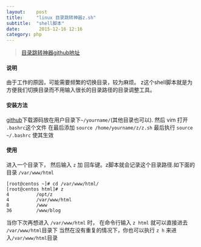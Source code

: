 ```yaml
---
layout:    post
title:     "linux 目录跳转神器z.sh"
subtitle:  "shell脚本"
date:       2015-12-16 12:16
category: php
---
```


> [目录跳转神器github地址](https://github.com/rupa/z)

#### 说明

由于工作的原因，可能需要频繁的切换目录，较为麻烦。 z这个shell脚本就是为方便我们切换目录而不用输入很长的目录路径的目录调整工具。

#### 安装方法

[github](https://github.com/rupa/z)下载源码放在用户目录下`~/yourname/`(其他目录也可以).
然后 vim 打开 `.bashrc`这个文件 在最后添加 `source /home/yourname/z/z.sh`
最后执行 `source ~/.bashrc` 使其生效

#### 使用

进入一个目录下， 然后输入 `z` 加 回车键。z脚本就会记录这个目录路径.如下面的目录 `/var/www/html`

```shell
[root@centos ~]# cd /var/www/html/
[root@centos html]# z
4          /opt/z
4          /var/www/html
8          /www
36         /www/blog
``` 

当你下次再想进入 `/var/www/html` 时， 在命令行输入 `z html` 就可以直接进去 `/var/www/html`目录下
当然在没有重复的情况下，你也可以执行 `z h` 来进入`/var/www/html`目录